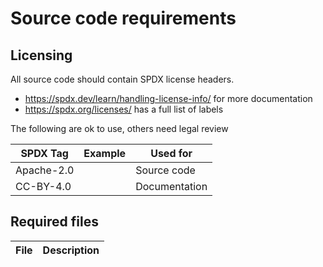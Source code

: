 # Source code requirements

## Licensing

All source code should contain SPDX license headers.


* https://spdx.dev/learn/handling-license-info/ for more documentation
* https://spdx.org/licenses/ has a full list of labels

The following are ok to use, others need legal review

| SPDX Tag | Example | Used for |
| --- | --- | --- |
Apache-2.0 | | Source code|
CC-BY-4.0 | | Documentation 

## Required files

| File | Description |
| -- | -- |